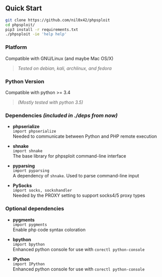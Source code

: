 ## Quick Start

```sh
git clone https://github.com/nil0x42/phpsploit
cd phpsploit/
pip3 install -r requirements.txt
./phpsploit -ie 'help help'
```


### Platform

Compatible with GNU/Linux (and maybe Mac OS/X)
> _Tested on debian, kali, archlinux, and fedora_


### Python Version

Compatible with python >= 3.4
> _(Mostly tested with python 3.5)_


### Dependencies _(included in ./deps from now)_

*   **phpserialize**  
    `import phpserialize`  
    Needed to communicate between Python and PHP remote execution

*   **shnake**  
    `import shnake`  
    The base library for phpsploit command-line interface

*   **pyparsing**  
    `import pyparsing`  
    A dependency of `shnake`. Used to parse command-line input

*   **PySocks**  
    `import socks, sockshandler`  
    Needed by the PROXY setting to support socks4/5 proxy types


### Optional dependencies

*   **pygments**  
    `import pygments`  
    Enable php code syntax coloration

*   **bpython**  
    `import bpython`  
    Enhanced python console for use with `corectl python-console`

*   **IPython**  
    `import IPython`  
    Enhanced python console for use with `corectl python-console`
